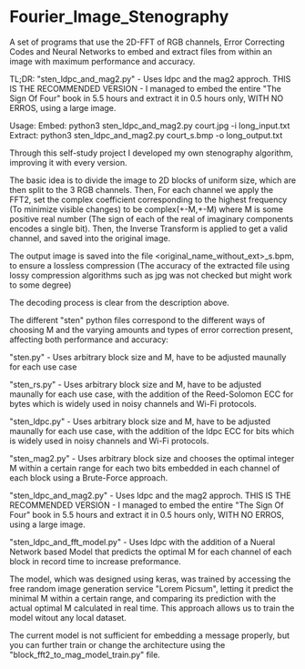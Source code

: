 # Fourier_Image_Stenography
A set of programs that use the 2D-FFT of RGB channels, Error Correcting Codes and Neural Networks to embed and extract files from within an image with maximum performance and accuracy.

TL;DR:
"sten_ldpc_and_mag2.py" - Uses ldpc and the mag2 approch. THIS IS THE RECOMMENDED VERSION - I managed to embed the entire "The Sign Of Four" book in 5.5 hours and extract it in 0.5 hours only, WITH NO ERROS, using a large image.

Usage:
Embed:
python3 sten_ldpc_and_mag2.py court.jpg -i long_input.txt
Extract:
python3 sten_ldpc_and_mag2.py court_s.bmp -o long_output.txt 


Through this self-study project I developed my own stenography algorithm, improving it with every version.

The basic idea is to divide the image to 2D blocks of uniform size, which are then split to the 3 RGB channels.
Then, For each channel we apply the FFT2, set the complex coefficient corresponding to the highest frequency (To minimize visible changes) to be
complex(+-M,+-M) where M is some positive real number (The sign of each of the real of imaginary components encodes a single bit).
Then, the Inverse Transform is applied to get a valid channel, and saved into the original image.

The output image is saved into the file <original_name_without_ext>_s.bpm, to ensure a lossless compression 
(The accuracy of the extracted file using lossy compression algorithms such as jpg was not checked but might work to some degree)

The decoding process is clear from the description above.

The different "sten" python files correspond to the different ways of choosing M and the varying amounts and types of error correction present, affecting both performance and accuracy:

"sten.py" - Uses arbitrary block size and M, have to be adjusted maunally for each use case

"sten_rs.py" - Uses arbitrary block size and M, have to be adjusted maunally for each use case, with the addition of the Reed-Solomon ECC for bytes which is widely used in noisy channels and Wi-Fi protocols.

"sten_ldpc.py" - Uses arbitrary block size and M, have to be adjusted maunally for each use case, with the addition of the ldpc ECC for bits which is widely used in noisy channels and Wi-Fi protocols.

"sten_mag2.py" - Uses arbitrary block size and chooses the optimal integer M within a certain range for each two bits embedded in each channel of each block using a Brute-Force approach.

"sten_ldpc_and_mag2.py" - Uses ldpc and the mag2 approch. THIS IS THE RECOMMENDED VERSION - I managed to embed the entire "The Sign Of Four" book in 5.5 hours and extract it in 0.5 hours only, WITH NO ERROS, using a large image.

"sten_ldpc_and_fft_model.py" - Uses ldpc with the addition of a Nueral Network based Model that predicts the optimal M for each channel of each block in record time to increase preformance.

The model, which was designed using keras, was trained by accessing the free random image generation service "Lorem Picsum",
letting it predict the minimal M within a certain range, and comparing its prediction with the actual optimal M calculated in real time.
This approach allows us to train the model witout any local dataset.

The current model is not sufficient for embedding a message properly, but you can further train or change the architecture using the "block_fft2_to_mag_model_train.py" file. 




 
